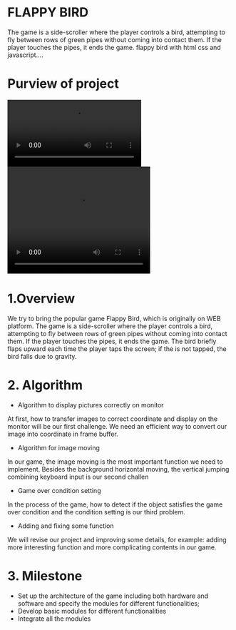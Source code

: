 # FLAPPY BIRD
The game is a side-scroller where the player controls a bird, attempting to fly between rows of green pipes without coming into contact them. If the player touches the pipes, it ends the game.
flappy bird with html css and javascript....

# Purview of project

<video controls autoplay src="./Assets/video/flappybird.mp4" title="Title"></video>
<video controls src="Assets/video/flappybird.mp4" width="320" height="240" title="Title"></video>
# 1.Overview
We try to bring the popular game Flappy Bird, which is originally on WEB platform.
The game is a side-scroller where the player controls a bird, attempting to fly between rows of green pipes without coming into contact them. If the player touches the pipes, it ends the game. The bird briefly flaps upward each time the player taps the screen; if the is not tapped, the bird falls due to gravity.

# 2. Algorithm

- Algorithm to display pictures correctly on monitor

At first, how to transfer images to correct coordinate and display on
the monitor will be our first challenge. We need an efficient way to
convert our image into coordinate in frame buffer.

- Algorithm for image moving

In our game, the image moving is the most important function we
need to implement. Besides the background horizontal moving, the
vertical jumping combining keyboard input is our second challen

- Game over condition setting

In the process of the game, how to detect if the object satisfies the
game over condition and the condition setting is our third problem.

- Adding and fixing some function

We will revise our project and improving some details, for example:
adding more interesting function and more complicating contents in our
game.


# 3. Milestone

- Set up the architecture of the game including both hardware and software and specify the modules for different functionalities;
- Develop basic modules for different functionalities
- Integrate all the modules

